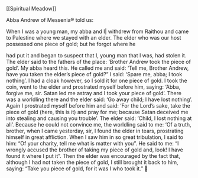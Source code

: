 [[Spiritual Meadow]]
 
Abba Andrew of Messenia® told us:  
 
When I was a young man, my abba and I| withdrew from Raithou and came to Palestine where we stayed with an elder. The elder who was our host possessed one piece of gold; but he forgot where he  
 
had put it and began to suspect that I, young man that I was, had stolen it. The elder said to the fathers of the place: ‘Brother Andrew took the piece of gold’. My abba heard this. He called me and said: ‘Tell me, Brother Andrew, have you taken the elder’s piece of gold?” I said: ‘Spare me, abba; I took nothing’. I had a cloak however, so I sold it for one piece of gold. I took the coin, went to the elder and prostrated myself before him, saying: ‘Abba, forgive me, sir. Satan led me astray and I took your piece of gold’. There was a worldling there and the elder said: ‘Go away child; I have lost nothing’. Again I prostrated myself before him and said: ‘For the Lord’s sake, take the piece of gold (here, this is it) and pray for me; because Satan deceived me into stealing and causing you trouble’. The elder said: ‘Child, I lost nothing at all’. Because he could not convince me, the worldling said to me: ‘Of a truth, brother, when I came yesterday, sir, I found the elder in tears, prostrating himself in great affliction. When I saw him in so great tribulation, I said to him: “Of your charity, tell me what is matter with you”. He said to me: “I wrongly accused the brother of taking my piece of gold and, look! I have found it where I put it”. Then the elder was encouraged by the fact that, although I had not taken the piece of gold, I still brought it back to him, saying: “Take you piece of gold, for it was I who took it.”  
